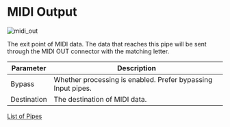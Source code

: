 # MIDI Output

![midi_out](https://blokas.io/images/midihub/pipes/midi_out.svg)

The exit point of MIDI data. The data that reaches this pipe will be sent through the MIDI OUT connector with the matching letter.

| Parameter | Description                    |
| --------- | ------------------------------ |
| Bypass    | Whether processing is enabled. Prefer bypassing Input pipes. |
| Destination | The destination of MIDI data. |

<span class="blokas-web-hide">

[List of Pipes](index.md#the-list-of-pipes)

</span>